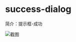 # success-dialog

简介：提示框-成功

![截图](https://unpkg.com/@icedesign/success-dialog-block/screenshot.png)





